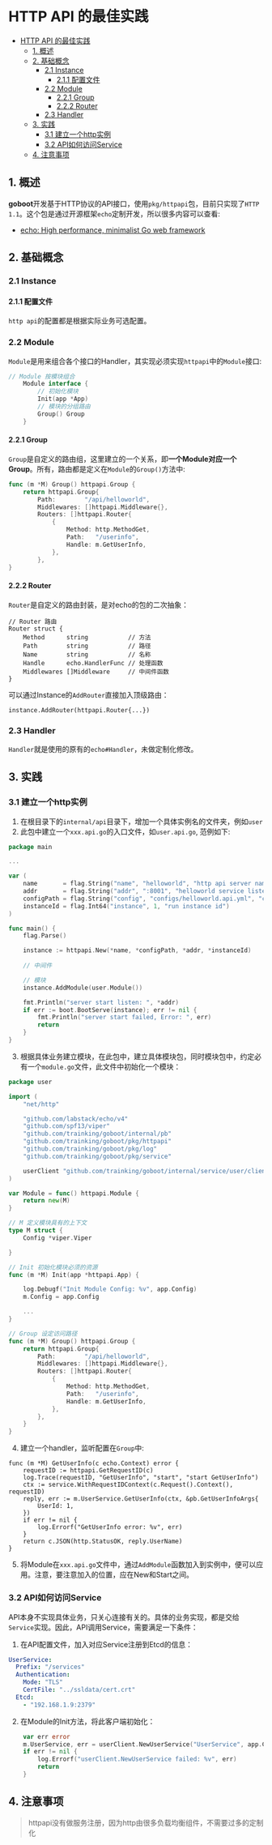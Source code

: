 # HTTP API 的最佳实践

- [HTTP API 的最佳实践](#http-api-的最佳实践)
	- [1. 概述](#1-概述)
	- [2. 基础概念](#2-基础概念)
		- [2.1 Instance](#21-instance)
			- [2.1.1 配置文件](#211-配置文件)
		- [2.2 Module](#22-module)
			- [2.2.1 Group](#221-group)
			- [2.2.2 Router](#222-router)
		- [2.3 Handler](#23-handler)
	- [3. 实践](#3-实践)
		- [3.1 建立一个http实例](#31-建立一个http实例)
		- [3.2 API如何访问Service](#32-api如何访问service)
	- [4. 注意事项](#4-注意事项)


## 1. 概述

**goboot**开发基于HTTP协议的API接口，使用`pkg/httpapi`包，目前只实现了`HTTP 1.1`。这个包是通过开源框架`echo`定制开发，所以很多内容可以查看:
* [echo: High performance, minimalist Go web framework](https://github.com/labstack/echo)

## 2. 基础概念

### 2.1 Instance

#### 2.1.1 配置文件

`http api`的配置都是根据实际业务可选配置。

### 2.2 Module

`Module`是用来组合各个接口的Handler，其实现必须实现`httpapi`中的`Module`接口:

```go
// Module 按模块组合
	Module interface {
		// 初始化模块
		Init(app *App)
		// 模块的分组路由
		Group() Group
	}
```

#### 2.2.1 Group

`Group`是自定义的路由组，这里建立的一个关系，即**一个Module对应一个Group**。所有，路由都是定义在`Module`的`Group()`方法中:

```go
func (m *M) Group() httpapi.Group {
	return httpapi.Group{
		Path:        "/api/helloworld",
		Middlewares: []httpapi.Middleware{},
		Routers: []httpapi.Router{
			{
				Method: http.MethodGet,
				Path:   "/userinfo",
				Handle: m.GetUserInfo,
			},
		},
}
```


#### 2.2.2 Router

`Router`是自定义的路由封装，是对echo的包的二次抽象：

```
// Router 路由
Router struct {
    Method      string           // 方法
    Path        string           // 路径
    Name        string           // 名称
    Handle      echo.HandlerFunc // 处理函数
    Middlewares []Middleware     // 中间件函数
}
```

可以通过Instance的`AddRouter`直接加入顶级路由：

```
instance.AddRouter(httpapi.Router{...})
```

### 2.3 Handler

`Handler`就是使用的原有的`echo#Handler`，未做定制化修改。

## 3. 实践

### 3.1 建立一个http实例

1. 在根目录下的`internal/api`目录下，增加一个具体实例名的文件夹，例如`user`
2. 此包中建立一个`xxx.api.go`的入口文件，如`user.api.go`, 范例如下:

```go
package main

...

var (
	name       = flag.String("name", "helloworld", "http api server name")
	addr       = flag.String("addr", ":8001", "helloworld service listen address")
	configPath = flag.String("config", "configs/helloworld.api.yml", "config file path")
	instanceId = flag.Int64("instance", 1, "run instance id")
)

func main() {
	flag.Parse()

	instance := httpapi.New(*name, *configPath, *addr, *instanceId)
	
	// 中间件

	// 模块
	instance.AddModule(user.Module())

	fmt.Println("server start listen: ", *addr)
	if err := boot.BootServe(instance); err != nil {
		fmt.Println("server start failed, Error: ", err)
		return
	}
}
```

3. 根据具体业务建立模块，在此包中，建立具体模块包，同时模块包中，约定必有一个`module.go`文件，此文件中初始化一个模块：

```go
package user

import (
	"net/http"

	"github.com/labstack/echo/v4"
	"github.com/spf13/viper"
	"github.com/trainking/goboot/internal/pb"
	"github.com/trainking/goboot/pkg/httpapi"
	"github.com/trainking/goboot/pkg/log"
	"github.com/trainking/goboot/pkg/service"

	userClient "github.com/trainking/goboot/internal/service/user/client"
)

var Module = func() httpapi.Module {
	return new(M)
}

// M 定义模块具有的上下文
type M struct {
	Config *viper.Viper

}

// Init 初始化模块必须的资源
func (m *M) Init(app *httpapi.App) {

	log.Debugf("Init Module Config: %v", app.Config)
	m.Config = app.Config

	...
}

// Group 设定访问路径
func (m *M) Group() httpapi.Group {
	return httpapi.Group{
		Path:        "/api/helloworld",
		Middlewares: []httpapi.Middleware{},
		Routers: []httpapi.Router{
			{
				Method: http.MethodGet,
				Path:   "/userinfo",
				Handle: m.GetUserInfo,
			},
		},
	}
}

```

4. 建立一个handler，监听配置在`Group`中:

```
func (m *M) GetUserInfo(c echo.Context) error {
	requestID := httpapi.GetRequestID(c)
	log.Trace(requestID, "GetUserInfo", "start", "start GetUserInfo")
	ctx := service.WithRequestIDContext(c.Request().Context(), requestID)
	reply, err := m.UserService.GetUserInfo(ctx, &pb.GetUserInfoArgs{
		UserId: 1,
	})
	if err != nil {
		log.Errorf("GetUserInfo error: %v", err)
	}
	return c.JSON(http.StatusOK, reply.UserName)
}
```

5. 将Module在`xxx.api.go`文件中，通过`AddModule`函数加入到实例中，便可以应用。注意，要注意加入的位置，应在New和Start之间。

### 3.2 API如何访问Service

API本身不实现具体业务，只关心连接有关的。具体的业务实现，都是交给`Service`实现。因此，API调用Service，需要满足一下条件：

1. 在API配置文件，加入对应Service注册到Etcd的信息：

```yaml
UserService:
  Prefix: "/services"
  Authentication:
    Mode: "TLS"
    CertFile: "../ssldata/cert.crt"
  Etcd:
    - "192.168.1.9:2379"
```

2. 在Module的Init方法，将此客户端初始化：

```go
	var err error
	m.UserService, err = userClient.NewUserService("UserService", app.Config)
	if err != nil {
		log.Errorf("userClient.NewUserService failed: %v", err)
		return
	}
```

## 4. 注意事项

> httpapi没有做服务注册，因为http由很多负载均衡组件，不需要过多的定制化
